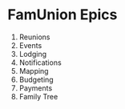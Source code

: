 # FamUnion Epics

1. Reunions
1. Events
1. Lodging
1. Notifications
1. Mapping
1. Budgeting
1. Payments
1. Family Tree

